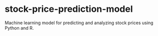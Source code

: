 # stock-price-prediction-model
Machine learning model for predicting and analyzing stock prices using Python and R.
